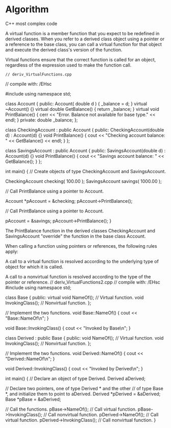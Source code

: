 # Algorithm
C++ most complex code

A virtual function is a member function that you expect to be redefined in derived classes.
When you refer to a derived class object using a pointer or a reference to the base class,
you can call a virtual function for that object and execute the derived class's version of the function.

  Virtual functions ensure that the correct function is called for an object, regardless of the expression used to make the function call.
  
    // deriv_VirtualFunctions.cpp
// compile with: /EHsc

#include <iostream>
using namespace std;

class Account {
public:
   Account( double d ) { _balance = d; }
   virtual ~Account() {}
   virtual double GetBalance() { return _balance; }
   virtual void PrintBalance() { cerr << "Error. Balance not available for base type." << endl; }
private:
    double _balance;
};

class CheckingAccount : public Account {
public:
   CheckingAccount(double d) : Account(d) {}
   void PrintBalance() { cout << "Checking account balance: " << GetBalance() << endl; }
};

class SavingsAccount : public Account {
public:
   SavingsAccount(double d) : Account(d) {}
   void PrintBalance() { cout << "Savings account balance: " << GetBalance(); }
};

int main() {
   // Create objects of type CheckingAccount and SavingsAccount.
  
   CheckingAccount checking( 100.00 );
   SavingsAccount  savings( 1000.00 );

   // Call PrintBalance using a pointer to Account.
  
   Account *pAccount = &checking;
   pAccount->PrintBalance();

   // Call PrintBalance using a pointer to Account.
  
   pAccount = &savings;
   pAccount->PrintBalance();
}
  
  The PrintBalance function in the derived classes CheckingAccount
  and SavingsAccount "override" the function in the base class Account.
  
When calling a function using pointers or references, the following rules apply:

A call to a virtual function is resolved according to the underlying type of object for which it is called.

A call to a nonvirtual function is resolved according to the type of the pointer or reference.
  // deriv_VirtualFunctions2.cpp
// compile with: /EHsc
#include <iostream>
using namespace std;

class Base {
public:
   virtual void NameOf();   // Virtual function.
   void InvokingClass();   // Nonvirtual function.
};

// Implement the two functions.
void Base::NameOf() {
   cout << "Base::NameOf\n";
}

void Base::InvokingClass() {
   cout << "Invoked by Base\n";
}

class Derived : public Base {
public:
   void NameOf();   // Virtual function.
   void InvokingClass();   // Nonvirtual function.
};

// Implement the two functions.
void Derived::NameOf() {
   cout << "Derived::NameOf\n";
}

void Derived::InvokingClass() {
   cout << "Invoked by Derived\n";
}

int main() {
   // Declare an object of type Derived.
   Derived aDerived;

   // Declare two pointers, one of type Derived * and the other
   //  of type Base *, and initialize them to point to aDerived.
   Derived *pDerived = &aDerived;
   Base    *pBase    = &aDerived;

   // Call the functions.
   pBase->NameOf();           // Call virtual function.
   pBase->InvokingClass();    // Call nonvirtual function.
   pDerived->NameOf();        // Call virtual function.
   pDerived->InvokingClass(); // Call nonvirtual function.
}
